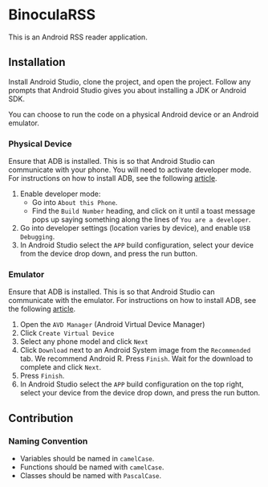 # BinoculaRSS

This is an Android RSS reader application.

## Installation

Install Android Studio, clone the project, and open the project. Follow any prompts that Android Studio gives you about installing a JDK or Android SDK.

You can choose to run the code on a physical Android device or an Android emulator.

### Physical Device

Ensure that ADB is installed. This is so that Android Studio can communicate with your phone. You will need to activate developer mode. For instructions on how to install ADB, see the following [article](https://www.xda-developers.com/install-adb-windows-macos-linux/#adbsetup).

1. Enable developer mode:
   - Go into `About this Phone`.
   - Find the `Build Number` heading, and click on it until a toast message pops up saying something along the lines of `You are a developer`.
2. Go into developer settings (location varies by device), and enable `USB Debugging`.
3. In Android Studio select the `APP` build configuration, select your device from the device drop down, and press the run button.

### Emulator

Ensure that ADB is installed. This is so that Android Studio can communicate with the emulator. For instructions on how to install ADB, see the following [article](https://www.xda-developers.com/install-adb-windows-macos-linux/#adbsetup).

1. Open the `AVD Manager` (Android Virtual Device Manager)
2. Click `Create Virtual Device`
3. Select any phone model and click `Next`
4. Click `Download` next to an Android System image from the `Recommended` tab. We recommend Android R. Press `Finish`. Wait for the download to complete and click `Next`.
5. Press `Finish`.
3. In Android Studio select the `APP` build configuration on the top right, select your device from the device drop down, and press the run button.

## Contribution

### Naming Convention

- Variables should be named in `camelCase`.
- Functions should be named with `camelCase`.
- Classes should be named with `PascalCase`.

<!-- - Kotlin variables that reference Android UI elements (defined in XML) should be prefixed with `m` so a variable for a `TextView` should be called `mTextView` or similar. -->
<!-- - Android UI IDs in XML should be named in `snake_case`. -->

<!-- ### Values -->

<!-- - All size measurements should ideally be in `dp` (Density independent pixels), but exceptions may apply -->
<!-- - All string values should be defined in `@strings` (`res/values(-night)/strings.xml`). -->
<!-- - All dimensions should be defined in `@dimen` (`res/values(-night)/dimens.xml`). -->
<!-- - All colours should be defined in `Color.kt` (`ui/theme/Color`). -->
<!-- - All theme values should be defined in `@themes` (`res/values(-night)/themes.xml`). -->
